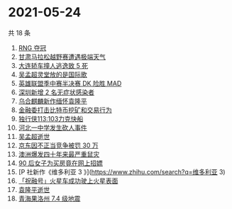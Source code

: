 # 2021-05-24

共 18 条

<!-- BEGIN ZHIHUSEARCH -->
<!-- 最后更新时间 Mon May 24 2021 20:14:17 GMT+0800 (China Standard Time) -->
1. [RNG 夺冠](https://www.zhihu.com/search?q=rng)
1. [甘肃马拉松越野赛遭遇极端天气](https://www.zhihu.com/search?q=甘肃马拉松)
1. [大连轿车撞人逃逸致 5 死](https://www.zhihu.com/search?q=大连车祸)
1. [吴孟超灵堂放的是国际歌](https://www.zhihu.com/search?q=吴孟超)
1. [英雄联盟季中赛半决赛 DK 险胜 MAD](https://www.zhihu.com/search?q=英雄联盟)
1. [深圳新增 2 名无症状感染者](https://www.zhihu.com/search?q=深圳疫情)
1. [乌合麒麟新作缅怀袁隆平](https://www.zhihu.com/search?q=乌合麒麟新作)
1. [金融委打击比特币挖矿和交易行为](https://www.zhihu.com/search?q=金融委打击比特币)
1. [独行侠113:103力克快船](https://www.zhihu.com/search?q=独行侠)
1. [河北一中学发生砍人事件](https://www.zhihu.com/search?q=河北中学砍人)
1. [吴孟超逝世](https://www.zhihu.com/search?q=吴孟超)
1. [京东因不正当竞争被罚 30 万](https://www.zhihu.com/search?q=京东罚款)
1. [澳洲爆发四十年来最严重鼠灾](https://www.zhihu.com/search?q=澳大利亚鼠灾)
1. [90 后女子为买房竟在网上招嫖](https://www.zhihu.com/search?q=杭州买房)
1. [P 社新作《维多利亚 3 》](https://www.zhihu.com/search?q=维多利亚 3)
1. [「祝融号」火星车成功驶上火星表面](https://www.zhihu.com/search?q=祝融号)
1. [袁隆平逝世](https://www.zhihu.com/search?q=袁隆平)
1. [青海果洛州 7.4 级地震](https://www.zhihu.com/search?q=青海地震)
<!-- END ZHIHUSEARCH -->
